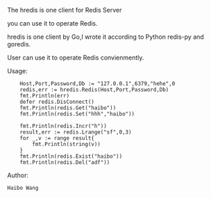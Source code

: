 The hredis is one client for Redis Server

you can use it to operate Redis.

hredis is one client by Go,I wrote it according to Python redis-py and goredis.

User can use it to operate Redis convienmently.

Usage:


	    Host,Port,Password,Db := "127.0.0.1",6379,"hehe",0
    	redis,err := hredis.Redis(Host,Port,Password,Db)
    	fmt.Println(err)
    	defer redis.DisConnect()
    	fmt.Println(redis.Get("haibo"))
    	fmt.Println(redis.Set("hhh","haibo"))

    	fmt.Println(redis.Incr("h"))
    	result,err := redis.Lrange("sf",0,3)
    	for _,v := range result{
    		fmt.Println(string(v))
    	}
    	fmt.Println(redis.Exist("haibo"))
    	fmt.Println(redis.Del("adf"))


Author:

    Haibo Wang

